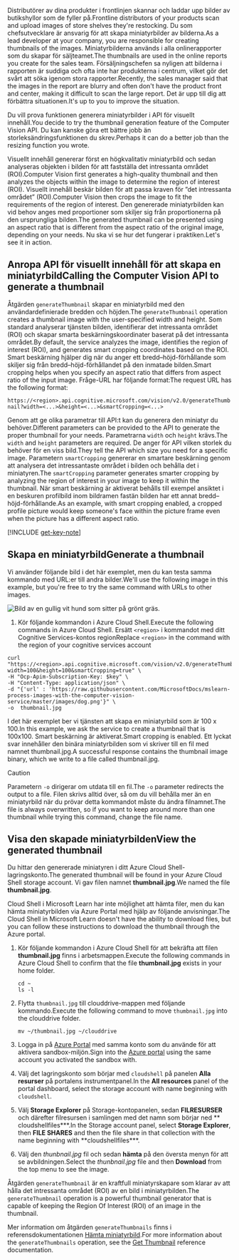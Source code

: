 <span data-ttu-id="a31a9-101">Distributörer av dina produkter i frontlinjen skannar och laddar upp bilder av butikshyllor som de fyller på.</span><span class="sxs-lookup"><span data-stu-id="a31a9-101">Frontline distributors of your products scan and upload images of store shelves they're restocking.</span></span> <span data-ttu-id="a31a9-102">Du som chefsutvecklare är ansvarig för att skapa miniatyrbilder av bilderna.</span><span class="sxs-lookup"><span data-stu-id="a31a9-102">As a lead developer at your company, you are responsible for creating thumbnails of the images.</span></span> <span data-ttu-id="a31a9-103">Miniatyrbilderna används i alla onlinerapporter som du skapar för säljteamet.</span><span class="sxs-lookup"><span data-stu-id="a31a9-103">The thumbnails are used in the online reports you create for the sales team.</span></span> <span data-ttu-id="a31a9-104">Försäljningschefen sa nyligen att bilderna i rapporten är suddiga och ofta inte har produkterna i centrum, vilket gör det svårt att söka igenom stora rapporter.</span><span class="sxs-lookup"><span data-stu-id="a31a9-104">Recently, the sales manager said that the images in the report are blurry and often don't have the product front and center, making it difficult to scan the large report.</span></span> <span data-ttu-id="a31a9-105">Det är upp till dig att förbättra situationen.</span><span class="sxs-lookup"><span data-stu-id="a31a9-105">It's up to you to improve the situation.</span></span>

<span data-ttu-id="a31a9-106">Du vill prova funktionen generera miniatyrbilder i API för visuellt innehåll.</span><span class="sxs-lookup"><span data-stu-id="a31a9-106">You decide to try the thumbnail generation feature of the Computer Vision API.</span></span> <span data-ttu-id="a31a9-107">Du kan kanske göra ett bättre jobb än storleksändringsfunktionen du skrev.</span><span class="sxs-lookup"><span data-stu-id="a31a9-107">Perhaps it can do a better job than the resizing function you wrote.</span></span>

<span data-ttu-id="a31a9-108">Visuellt innehåll genererar först en högkvalitativ miniatyrbild och sedan analyseras objekten i bilden för att fastställa det intressanta området (ROI).</span><span class="sxs-lookup"><span data-stu-id="a31a9-108">Computer Vision first generates a high-quality thumbnail and then analyzes the objects within the image to determine the region of interest (ROI).</span></span> <span data-ttu-id="a31a9-109">Visuellt innehåll beskär bilden för att passa kraven för ”det intressanta området” (ROI).</span><span class="sxs-lookup"><span data-stu-id="a31a9-109">Computer Vision then crops the image to fit the requirements of the region of interest.</span></span> <span data-ttu-id="a31a9-110">Den genererade miniatyrbilden kan vid behov anges med proportioner som skiljer sig från proportionerna på den ursprungliga bilden.</span><span class="sxs-lookup"><span data-stu-id="a31a9-110">The generated thumbnail can be presented using an aspect ratio that is different from the aspect ratio of the original image, depending on your needs.</span></span> <span data-ttu-id="a31a9-111">Nu ska vi se hur det fungerar i praktiken.</span><span class="sxs-lookup"><span data-stu-id="a31a9-111">Let's see it in action.</span></span>

## <a name="calling-the-computer-vision-api-to-generate-a-thumbnail"></a><span data-ttu-id="a31a9-112">Anropa API för visuellt innehåll för att skapa en miniatyrbild</span><span class="sxs-lookup"><span data-stu-id="a31a9-112">Calling the Computer Vision API to generate a thumbnail</span></span>

<span data-ttu-id="a31a9-113">Åtgärden `generateThumbnail` skapar en miniatyrbild med den användardefinierade bredden och höjden.</span><span class="sxs-lookup"><span data-stu-id="a31a9-113">The `generateThumbnail` operation creates a thumbnail image with the user-specified width and height.</span></span> <span data-ttu-id="a31a9-114">Som standard analyserar tjänsten bilden, identifierar det intressanta området (ROI) och skapar smarta beskärningskoordinater baserat på det intressanta området.</span><span class="sxs-lookup"><span data-stu-id="a31a9-114">By default, the service analyzes the image, identifies the region of interest (ROI), and generates smart cropping coordinates based on the ROI.</span></span> <span data-ttu-id="a31a9-115">Smart beskärning hjälper dig när du anger ett bredd–höjd-förhållande som skiljer sig från bredd–höjd-förhållandet på den inmatade bilden.</span><span class="sxs-lookup"><span data-stu-id="a31a9-115">Smart cropping helps when you specify an aspect ratio that differs from aspect ratio of the input image.</span></span> <span data-ttu-id="a31a9-116">Fråge-URL har följande format:</span><span class="sxs-lookup"><span data-stu-id="a31a9-116">The request URL has the following format:</span></span>

`https://<region>.api.cognitive.microsoft.com/vision/v2.0/generateThumbnail?width=<...>&height=<...>&smartCropping=<...>`

<span data-ttu-id="a31a9-117">Genom att ge olika parametrar till API:t kan du generera den miniatyr du behöver.</span><span class="sxs-lookup"><span data-stu-id="a31a9-117">Different parameters can be provided to the API to generate the proper thumbnail for your needs.</span></span> <span data-ttu-id="a31a9-118">Parametrarna `width` och `height` krävs.</span><span class="sxs-lookup"><span data-stu-id="a31a9-118">The `width` and `height` parameters are required.</span></span> <span data-ttu-id="a31a9-119">De anger för API vilken storlek du behöver för en viss bild.</span><span class="sxs-lookup"><span data-stu-id="a31a9-119">They tell the API which size you need for a specific image.</span></span> <span data-ttu-id="a31a9-120">Parametern `smartCropping` genererar en smartare beskärning genom att analysera det intressantaste området i bilden och behålla det i miniatyren.</span><span class="sxs-lookup"><span data-stu-id="a31a9-120">The `smartCropping` parameter generates smarter cropping by analyzing the region of interest in your image to keep it within the thumbnail.</span></span> <span data-ttu-id="a31a9-121">När smart beskärning är aktiverat behålls till exempel ansiktet i en beskuren profilbild inom bildramen fastän bilden har ett annat bredd–höjd-förhållande.</span><span class="sxs-lookup"><span data-stu-id="a31a9-121">As an example, with smart cropping enabled, a cropped profile picture would keep someone's face within the picture frame even when the picture has a different aspect ratio.</span></span>

[!INCLUDE [get-key-note](./get-key.md)]

## <a name="generate-a-thumbnail"></a><span data-ttu-id="a31a9-122">Skapa en miniatyrbild</span><span class="sxs-lookup"><span data-stu-id="a31a9-122">Generate a thumbnail</span></span>

<span data-ttu-id="a31a9-123">Vi använder följande bild i det här exemplet, men du kan testa samma kommando med URL:er till andra bilder.</span><span class="sxs-lookup"><span data-stu-id="a31a9-123">We'll use the following image in this example, but you're free to try the same command with URLs to other images.</span></span> 

![Bild av en gullig vit hund som sitter på grönt gräs.](../media/4-dog.png)

1. <span data-ttu-id="a31a9-125">Kör följande kommandon i Azure Cloud Shell.</span><span class="sxs-lookup"><span data-stu-id="a31a9-125">Execute the following commands in Azure Cloud Shell.</span></span> <span data-ttu-id="a31a9-126">Ersätt `<region>` i kommandot med ditt Cognitive Services-kontos region</span><span class="sxs-lookup"><span data-stu-id="a31a9-126">Replace `<region>` in the command with the region of your cognitive services account</span></span>

```azurecli
curl "https://<region>.api.cognitive.microsoft.com/vision/v2.0/generateThumbnail?width=100&height=100&smartCropping=true" \
-H "Ocp-Apim-Subscription-Key: $key" \
-H "Content-Type: application/json" \
-d "{'url' : 'https://raw.githubusercontent.com/MicrosoftDocs/mslearn-process-images-with-the-computer-vision-service/master/images/dog.png'}" \
-o  thumbnail.jpg
```

<span data-ttu-id="a31a9-127">I det här exemplet ber vi tjänsten att skapa en miniatyrbild som är 100 x 100.</span><span class="sxs-lookup"><span data-stu-id="a31a9-127">In this example, we ask the service to create a thumbnail that is 100x100.</span></span> <span data-ttu-id="a31a9-128">Smart beskärning är aktiverat.</span><span class="sxs-lookup"><span data-stu-id="a31a9-128">Smart cropping is enabled.</span></span> <span data-ttu-id="a31a9-129">Ett lyckat svar innehåller den binära miniatyrbilden som vi skriver till en fil med namnet thumbnail.jpg.</span><span class="sxs-lookup"><span data-stu-id="a31a9-129">A successful response contains the thumbnail image binary, which we write to a file called thumbnail.jpg.</span></span>

> [!CAUTION]
> <span data-ttu-id="a31a9-130">Parametern `-o` dirigerar om utdata till en fil.</span><span class="sxs-lookup"><span data-stu-id="a31a9-130">The `-o` parameter redirects the output to a file.</span></span> <span data-ttu-id="a31a9-131">Filen skrivs alltid över, så om du vill behålla mer än en miniatyrbild när du prövar detta kommandot måste du ändra filnamnet.</span><span class="sxs-lookup"><span data-stu-id="a31a9-131">The file is always overwritten, so if you want to keep around  more than one thumbnail while trying this command, change the file name.</span></span>

## <a name="view-the-generated-thumbnail"></a><span data-ttu-id="a31a9-132">Visa den skapade miniatyrbilden</span><span class="sxs-lookup"><span data-stu-id="a31a9-132">View the generated thumbnail</span></span>

<span data-ttu-id="a31a9-133">Du hittar den genererade miniatyren i ditt Azure Cloud Shell-lagringskonto.</span><span class="sxs-lookup"><span data-stu-id="a31a9-133">The generated thumbnail will be found in your Azure Cloud Shell storage account.</span></span> <span data-ttu-id="a31a9-134">Vi gav filen namnet **thumbnail.jpg**.</span><span class="sxs-lookup"><span data-stu-id="a31a9-134">We named the file **thumbnail.jpg**.</span></span> 

<span data-ttu-id="a31a9-135">Cloud Shell i Microsoft Learn har inte möjlighet att hämta filer, men du kan hämta miniatyrbilden via Azure Portal med hjälp av följande anvisningar.</span><span class="sxs-lookup"><span data-stu-id="a31a9-135">The Cloud Shell in Microsoft Learn doesn't have the ability to download files, but you can follow these instructions to download the thumbnail through the Azure portal.</span></span>

1. <span data-ttu-id="a31a9-136">Kör följande kommandon i Azure Cloud Shell för att bekräfta att filen **thumbnail.jpg** finns i arbetsmappen.</span><span class="sxs-lookup"><span data-stu-id="a31a9-136">Execute the following commands in Azure Cloud Shell to confirm that the file **thumbnail.jpg** exists in your home folder.</span></span>

    ```azurecli
    cd ~
    ls -l
    ```

    

1. <span data-ttu-id="a31a9-137">Flytta `thumbnail.jpg` till clouddrive-mappen med följande kommando.</span><span class="sxs-lookup"><span data-stu-id="a31a9-137">Execute the following command to move `thumbnail.jpg` into the clouddrive folder.</span></span>

    ```azurecli
    mv ~/thumbnail.jpg ~/clouddrive
    ```
1. <span data-ttu-id="a31a9-138">Logga in på [Azure Portal](https://portal.azure.com/triplecrownlabs.onmicrosoft.com?azure-portal=true) med samma konto som du använde för att aktivera sandbox-miljön.</span><span class="sxs-lookup"><span data-stu-id="a31a9-138">Sign into the [Azure portal](https://portal.azure.com/triplecrownlabs.onmicrosoft.com?azure-portal=true) using the same account you activated the sandbox with.</span></span>
1. <span data-ttu-id="a31a9-139">Välj det lagringskonto som börjar med `cloudshell` på panelen **Alla resurser** på portalens instrumentpanel.</span><span class="sxs-lookup"><span data-stu-id="a31a9-139">In the **All resources** panel of the portal dashboard, select the storage account with name beginning with `cloudshell`.</span></span> 
1. <span data-ttu-id="a31a9-140">Välj **Storage Explorer** på Storage-kontopanelen, sedan **FILRESURSER** och därefter filresursen i samlingen med det namn som börjar ned \*\* cloudshellfiles\*\*\*.</span><span class="sxs-lookup"><span data-stu-id="a31a9-140">In the Storage account panel, select **Storage Explorer**, then **FILE SHARES** and then the file share in that collection with the name beginning with \*\*cloudshellfiles\*\*\*.</span></span>
1. <span data-ttu-id="a31a9-141">Välj den *thunbnail.jpg* fil och sedan **hämta** på den översta menyn för att se avbildningen.</span><span class="sxs-lookup"><span data-stu-id="a31a9-141">Select the *thunbnail.jpg* file and then **Download** from the top menu to see the image.</span></span>

<span data-ttu-id="a31a9-142">Åtgärden `generateThumbnail` är en kraftfull miniatyrskapare som klarar av att hålla det intressanta området (ROI) av en bild i miniatyrbilden.</span><span class="sxs-lookup"><span data-stu-id="a31a9-142">The `generateThumbnail` operation is a powerful thumbnail generator that is capable of keeping the Region Of Interest (ROI) of an image in the thumbnail.</span></span>

<span data-ttu-id="a31a9-143">Mer information om åtgärden `generateThumbnails` finns i referensdokumentationen [Hämta miniatyrbild](https://westus.dev.cognitive.microsoft.com/docs/services/5adf991815e1060e6355ad44/operations/56f91f2e778daf14a499e1fb).</span><span class="sxs-lookup"><span data-stu-id="a31a9-143">For more information about the `generateThumbnails` operation, see the [Get Thumbnail](https://westus.dev.cognitive.microsoft.com/docs/services/5adf991815e1060e6355ad44/operations/56f91f2e778daf14a499e1fb) reference documentation.</span></span>